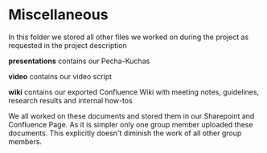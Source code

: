 # Miscellaneous 

In this folder we stored all other files we worked on during the project as requested in the project description

**presentations** contains our Pecha-Kuchas

**video** contains our video script

**wiki** contains our exported Confluence Wiki with meeting notes, guidelines, research results and internal how-tos

We all worked on these documents and stored them in our Sharepoint and Confluence Page. As it is simpler only one group member uploaded these documents. This explicitly doesn't diminish the work of all other group members.